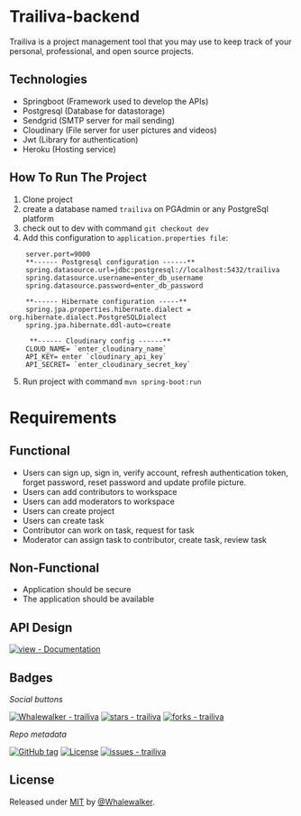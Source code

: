 # Trailiva-backend
Trailiva is a project management tool that you may use to keep track of your personal, professional, and open source projects.

## Technologies
- Springboot (Framework used to develop the APIs)
- Postgresql (Database for datastorage)
- Sendgrid (SMTP server for mail sending)
- Cloudinary (File server for user pictures and videos)
- Jwt (Library for authentication)
- Heroku (Hosting service)

 ## How To Run The Project
1. Clone project
2. create a database named `trailiva` on PGAdmin or any PostgreSql platform
3. check out to dev with command `git checkout dev`
4. Add this configuration to `application.properties file`:
```
    server.port=9000
    **------ Postgresql configuration ------**
    spring.datasource.url=jdbc:postgresql://localhost:5432/trailiva
    spring.datasource.username=enter_db_username
    spring.datasource.password=enter_db_password
    
    **------ Hibernate configuration -----**
    spring.jpa.properties.hibernate.dialect = org.hibernate.dialect.PostgreSQLDialect
    spring.jpa.hibernate.ddl-auto=create
    
     **------ Cloudinary config ------**
    CLOUD_NAME= `enter_cloudinary_name`
    API_KEY= enter `cloudinary_api_key`
    API_SECRET= `enter_cloudinary_secret_key`
```
5. Run project with command `mvn spring-boot:run`

# Requirements

## Functional
- Users can sign up, sign in, verify account, refresh authentication token, forget password, reset password and update profile picture.
- Users can add contributors to workspace
- Users can add moderators to workspace
- Users can create project
- Users can create task
- Contributor can work on task, request for task
- Moderator can assign task to contributor, create task, review task


## Non-Functional
- Application should be secure
- The application should be available

## API Design
[![view - Documentation](https://img.shields.io/badge/view-Documentation-blue?style=for-the-badge)](https://documenter.postman.com/preview/18385063-ff9175c4-8d85-48b4-9e61-ad09e1f4a4d8?environment=18385063-ffc454ad-94dc-4063-9942-93254a215c9f&versionTag=latest&apiName=CURRENT&version=latest&documentationLayout=classic-single-column&right-sidebar=303030&top-bar=FFFFFF&highlight=EF5B25)

## Badges
_Social buttons_

[![Whalewalker - trailiva](https://img.shields.io/static/v1?label=Whalewalker&message=trailiva&color=blue&logo=github)](https://github.com/Whalewalker/trailiva "Go to GitHub repo")
[![stars - trailiva](https://img.shields.io/github/stars/Whalewalker/trailiva?style=social)](https://github.com/Whalewalker/trailiva)
[![forks - trailiva](https://img.shields.io/github/forks/Whalewalker/trailiva?style=social)](https://github.com/Whalewalker/trailiva)


_Repo metadata_


[![GitHub tag](https://img.shields.io/github/tag/Whalewalker/trailiva?include_prereleases=&sort=semver&color=blue)](https://github.com/Whalewalker/trailiva/releases/)
[![License](https://img.shields.io/badge/License-MIT-blue)](#license)
[![issues - trailiva](https://img.shields.io/github/issues/Whalewalker/trailiva)](https://github.com/Whalewalker/trailiva/issues)

## License

Released under [MIT](/LICENSE) by [@Whalewalker](https://github.com/Whalewalker).